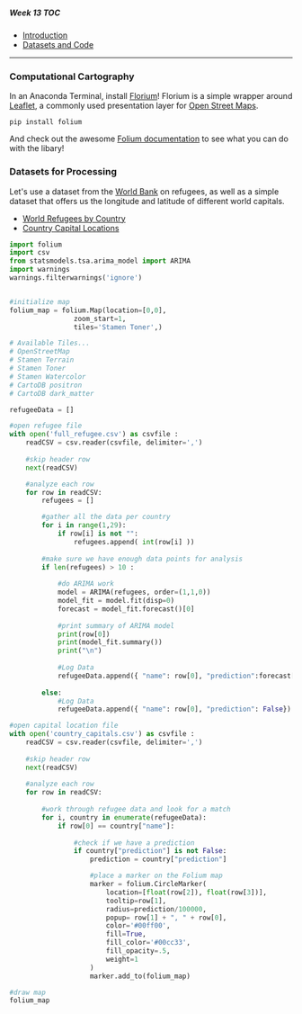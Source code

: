 ##### Week 13 TOC
- [Introduction](readme.md)
- [Datasets and Code](datasets.md)

-----

### Computational Cartography

In an Anaconda Terminal, install [Florium](https://python-visualization.github.io/folium/)! Florium is a simple wrapper around [Leaflet](https://leafletjs.com), a commonly used presentation layer for [Open Street Maps](https://www.openstreetmap.org/#map=5/38.007/-95.844).

```
pip install folium
```

And check out the awesome [Folium documentation](https://python-visualization.github.io/folium/quickstart.html) to see what you can do with the libary!


### Datasets for Processing

Let's use a dataset from the [World Bank](https://data.worldbank.org/indicator/sm.pop.refg) on refugees, as well as a simple dataset that offers us the longitude and latitude of different world capitals.

- [World Refugees by Country](full_refugee.csv)
- [Country Capital Locations](country_capitals.csv)

```python
import folium
import csv
from statsmodels.tsa.arima_model import ARIMA
import warnings
warnings.filterwarnings('ignore')


#initialize map 
folium_map = folium.Map(location=[0,0],
                zoom_start=1,
                tiles='Stamen Toner',)

# Available Tiles...
# OpenStreetMap
# Stamen Terrain
# Stamen Toner
# Stamen Watercolor
# CartoDB positron
# CartoDB dark_matter

refugeeData = []

#open refugee file
with open('full_refugee.csv') as csvfile : 
    readCSV = csv.reader(csvfile, delimiter=',')
       
    #skip header row
    next(readCSV)

    #analyze each row
    for row in readCSV:
        refugees = []

        #gather all the data per country
        for i in range(1,29):
            if row[i] is not "":
                refugees.append( int(row[i] ))
            
        #make sure we have enough data points for analysis    
        if len(refugees) > 10 :
            
            #do ARIMA work    
            model = ARIMA(refugees, order=(1,1,0))
            model_fit = model.fit(disp=0)
            forecast = model_fit.forecast()[0]
            
            #print summary of ARIMA model
            print(row[0])
            print(model_fit.summary())
            print("\n")
            
            #Log Data
            refugeeData.append({ "name": row[0], "prediction":forecast[0] })
        
        else:
            #Log Data
            refugeeData.append({ "name": row[0], "prediction": False})

#open capital location file      
with open('country_capitals.csv') as csvfile : 
    readCSV = csv.reader(csvfile, delimiter=',')
    
    #skip header row
    next(readCSV)
    
    #analyze each row
    for row in readCSV:
        
        #work through refugee data and look for a match
        for i, country in enumerate(refugeeData):
            if row[0] == country["name"]:
                
                #check if we have a prediction
                if country["prediction"] is not False:
                    prediction = country["prediction"]

                    #place a marker on the Folium map
                    marker = folium.CircleMarker( 
                        location=[float(row[2]), float(row[3])], 
                        tooltip=row[1], 
                        radius=prediction/100000, 
                        popup= row[1] + ", " + row[0], 
                        color='#00ff00',
                        fill=True,
                        fill_color='#00cc33',
                        fill_opacity=.5,
                        weight=1
                    )
                    marker.add_to(folium_map)

#draw map        
folium_map
```
